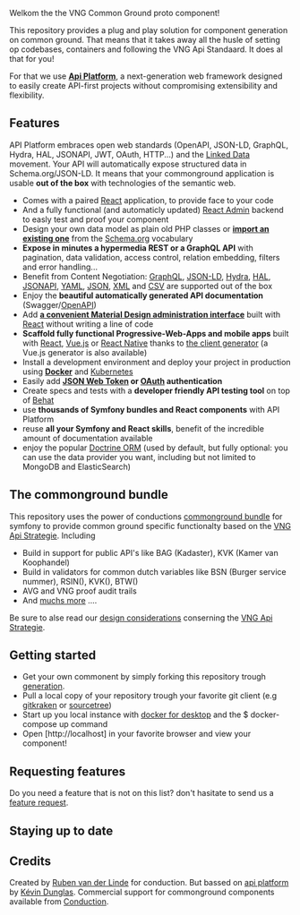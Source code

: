 Welkom the the VNG Common Ground proto component!

This repository provides a plug and play solution for component generation on common ground. That means that it takes away all the husle of setting op codebases, containers and following the VNG Api Standaard. It does al that for you! 

For that we use **[Api Platform](https://api-platform.com)**, a next-generation web framework designed to easily create API-first projects without compromising extensibility
and flexibility. 

Features
-------
API Platform embraces open web standards (OpenAPI, JSON-LD, GraphQL, Hydra, HAL, JSONAPI, JWT, OAuth, HTTP...) and the [Linked Data](https://www.w3.org/standards/semanticweb/data) movement. Your API will automatically expose structured data in Schema.org/JSON-LD.
It means that your commonground application is usable **out of the box** with technologies of the semantic web.

* Comes with a paired [React](https://reactjs.org/) application, to provide face to your code
* And a fully functional (and automaticly updated) [React Admin](https://marmelab.com/react-admin/) backend to easly test and proof your component
* Design your own data model as plain old PHP classes or [**import an existing one**](https://api-platform.com/docs/schema-generator)
  from the [Schema.org](https://schema.org/) vocabulary
* **Expose in minutes a hypermedia REST or a GraphQL API** with pagination, data validation, access control, relation embedding,
  filters and error handling...
* Benefit from Content Negotiation: [GraphQL](http://graphql.org), [JSON-LD](http://json-ld.org), [Hydra](http://hydra-cg.com),
  [HAL](http://stateless.co/hal_specification.html), [JSONAPI](https://jsonapi.org/), [YAML](http://yaml.org/), [JSON](http://www.json.org/), [XML](https://www.w3.org/XML/) and [CSV](https://www.ietf.org/rfc/rfc4180.txt) are supported out of the box
* Enjoy the **beautiful automatically generated API documentation** (Swagger/[OpenAPI](https://www.openapis.org/))
* Add [**a convenient Material Design administration interface**](https://api-platform.com/docs/admin) built with [React](https://reactjs.org/)
  without writing a line of code
* **Scaffold fully functional Progressive-Web-Apps and mobile apps** built with [React](https://api-platform.com/docs/client-generator/react), [Vue.js](https://api-platform.com/docs/client-generator/vuejs) or [React Native](https://api-platform.com/docs/client-generator/react-native) thanks to [the client
  generator](https://api-platform.com/docs/client-generator) (a Vue.js generator is also available)
* Install a development environment and deploy your project in production using **[Docker](https://api-platform.com/docs/distribution#using-the-official-distribution-recommended)** and [Kubernetes](https://api-platform.com/docs/deployment/kubernetes)
* Easily add **[JSON Web Token](https://api-platform.com/docs/core/jwt) or [OAuth](https://oauth.net/) authentication**
* Create specs and tests with a **developer friendly API testing tool** on top of [Behat](http://behat.org/)
* use **thousands of Symfony bundles and React components** with API Platform
* reuse **all your Symfony and React skills**, benefit of the incredible amount of documentation available
* enjoy the popular [Doctrine ORM](http://www.doctrine-project.org/projects/orm.html) (used by default, but fully optional:
  you can use the data provider you want, including but not limited to MongoDB and ElasticSearch)
  

The commonground bundle
-------
This repository uses the power of conductions [commonground bundle](https://packagist.org/packages/conduction/commongroundbundle) for symfony to provide common ground specific functionalty based on the [VNG Api Strategie](https://docs.geostandaarden.nl/api/API-Strategie/). Including  

* Build in support for public API's like BAG (Kadaster), KVK (Kamer van Koophandel)
* Build in validators for common dutch variables like BSN (Burger service nummer), RSIN(), KVK(), BTW()
* AVG and VNG proof audit trails
* And [muchs more](https://packagist.org/packages/conduction/commongroundbundle) .... 

Be sure to alse read our [design considerations](/design.md) conserning the [VNG Api Strategie](https://docs.geostandaarden.nl/api/API-Strategie/). 

Getting started
-------

* Get your own commonent by simply forking this repository trough [generation](https://github.com/ConductionNL/commonground-component/generate).
* Pull a local copy of your repository trough your favorite git client (e.g [gitkraken](https://www.gitkraken.com/) or [sourcetree](https://www.sourcetreeapp.com/))
* Start up you local instance with [docker for desktop](https://hub.docker.com/?overlay=onboarding) and the $ docker-compose up command
* Open [http://localhost] in your favorite browser and view your component!


Requesting features
-------
Do you need a feature that is not on this list? don't hasitate to send us a [feature request](https://github.com/ConductionNL/commonground-component/issues/new?assignees=&labels=&template=feature_request.md&title=).  

Staying up to date
-------

Credits
-------

Created by [Ruben van der Linde](https://www.conduction.nl/team) for conduction. But bassed on [api platform](https://api-platform.com) by [Kévin Dunglas](https://dunglas.fr). Commercial support for commonground components available from [Conduction](https://www.conduction.nl).
